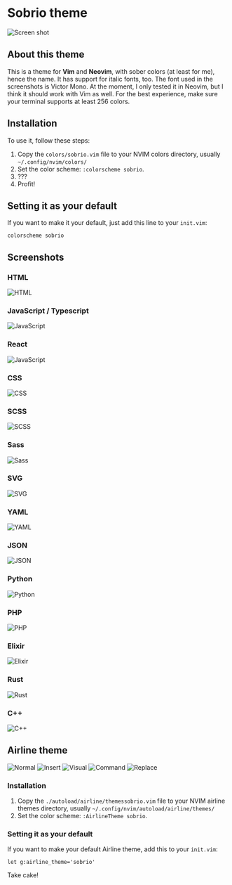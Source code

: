 # Sobrio theme

![Screen shot](./images/screenshot.png)

## About this theme

This is a theme for **Vim** and **Neovim**, with sober colors (at least for me), hence the name.
It has support for italic fonts, too. The font used in the screenshots is Victor Mono. At the moment, I only tested it in Neovim, but I think it should work with Vim as well. For the best experience, make sure your terminal supports at least 256 colors.

## Installation

To use it, follow these steps:

1. Copy the `colors/sobrio.vim` file to your NVIM colors directory, usually `~/.config/nvim/colors/`
2. Set the color scheme: `:colorscheme sobrio`.
3. ???
4. Profit!

## Setting it as your default

If you want to make it your default, just add this line to your `init.vim`:

```vim
colorscheme sobrio
```

## Screenshots

### HTML

![HTML](./images/html.png)

### JavaScript / Typescript

![JavaScript](./images/js.png)

### React

![JavaScript](./images/jsx.png)

### CSS

![CSS](./images/css.png)

### SCSS

![SCSS](./images/scss.png)

### Sass

![Sass](./images/sass.png)

### SVG

![SVG](./images/svg.png)

### YAML

![YAML](./images/yaml.png)

### JSON

![JSON](./images/json.png)

### Python

![Python](./images/python.png)

### PHP

![PHP](./images/php.png)

### Elixir

![Elixir](./images/elixir.png)

### Rust

![Rust](./images/rust.png)

### C++

![C++](./images/cpp.png)

## Airline theme

![Normal](./images/airline/normal.jpg)
![Insert](./images/airline/insert.jpg)
![Visual](./images/airline/visual.jpg)
![Command](./images/airline/command.jpg)
![Replace](./images/airline/replace.jpg)

### Installation

1. Copy the `./autoload/airline/themessobrio.vim` file to your NVIM airline themes directory, usually `~/.config/nvim/autoload/airline/themes/`
2. Set the color scheme: `:AirlineTheme sobrio`.

### Setting it as your default

If you want to make your default Airline theme, add this to your `init.vim`:

```vim
let g:airline_theme='sobrio'
```

Take cake!

